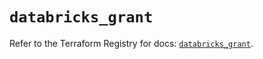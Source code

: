 # `databricks_grant`

Refer to the Terraform Registry for docs: [`databricks_grant`](https://registry.terraform.io/providers/databricks/databricks/1.73.0/docs/resources/grant).
